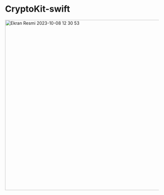 # CryptoKit-swift

<img width="559" alt="Ekran Resmi 2023-10-08 12 30 53" src="https://github.com/Nomadyb/CryptoKit-swift/assets/51696895/2c792709-a050-46a7-9334-53f03b6ff7ef">



